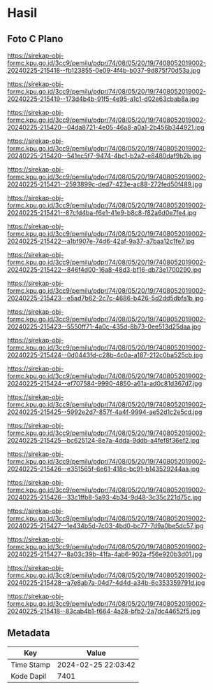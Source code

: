 # Hasil

## Foto C Plano

https://sirekap-obj-formc.kpu.go.id/3cc9/pemilu/pdpr/74/08/05/20/19/7408052019002-20240225-215418--fb123855-0e09-4f4b-b037-9d875f70d53a.jpg

https://sirekap-obj-formc.kpu.go.id/3cc9/pemilu/pdpr/74/08/05/20/19/7408052019002-20240225-215419--173d4b4b-91f5-4e95-a1c1-d02e63cbab8a.jpg

https://sirekap-obj-formc.kpu.go.id/3cc9/pemilu/pdpr/74/08/05/20/19/7408052019002-20240225-215420--04da8721-4e05-46a8-a0a1-2b456b344921.jpg

https://sirekap-obj-formc.kpu.go.id/3cc9/pemilu/pdpr/74/08/05/20/19/7408052019002-20240225-215420--541ec5f7-9474-4bc1-b2a2-e8480daf9b2b.jpg

https://sirekap-obj-formc.kpu.go.id/3cc9/pemilu/pdpr/74/08/05/20/19/7408052019002-20240225-215421--2593899c-ded7-423e-ac88-272fed50f489.jpg

https://sirekap-obj-formc.kpu.go.id/3cc9/pemilu/pdpr/74/08/05/20/19/7408052019002-20240225-215421--87cfd4ba-f6e1-41e9-b8c8-f82a6d0e7fe4.jpg

https://sirekap-obj-formc.kpu.go.id/3cc9/pemilu/pdpr/74/08/05/20/19/7408052019002-20240225-215422--a1bf907e-74d6-42af-9a37-a7baa12c1fe7.jpg

https://sirekap-obj-formc.kpu.go.id/3cc9/pemilu/pdpr/74/08/05/20/19/7408052019002-20240225-215422--846f4d00-16a8-48d3-bf16-db73e1700290.jpg

https://sirekap-obj-formc.kpu.go.id/3cc9/pemilu/pdpr/74/08/05/20/19/7408052019002-20240225-215423--e5ad7b62-2c7c-4686-b426-5d2dd5dbfa1b.jpg

https://sirekap-obj-formc.kpu.go.id/3cc9/pemilu/pdpr/74/08/05/20/19/7408052019002-20240225-215423--5550ff71-4a0c-435d-8b73-0ee513d25daa.jpg

https://sirekap-obj-formc.kpu.go.id/3cc9/pemilu/pdpr/74/08/05/20/19/7408052019002-20240225-215424--0d0443fd-c28b-4c0a-a187-212c0ba525cb.jpg

https://sirekap-obj-formc.kpu.go.id/3cc9/pemilu/pdpr/74/08/05/20/19/7408052019002-20240225-215424--ef707584-9990-4850-a61a-ad0c81d367d7.jpg

https://sirekap-obj-formc.kpu.go.id/3cc9/pemilu/pdpr/74/08/05/20/19/7408052019002-20240225-215425--5992e2d7-857f-4a4f-9994-ae52d1c2e5cd.jpg

https://sirekap-obj-formc.kpu.go.id/3cc9/pemilu/pdpr/74/08/05/20/19/7408052019002-20240225-215425--bc625124-8e7a-4dda-9ddb-a4fef8f36ef2.jpg

https://sirekap-obj-formc.kpu.go.id/3cc9/pemilu/pdpr/74/08/05/20/19/7408052019002-20240225-215426--e351565f-6e61-418c-bc91-b143529244aa.jpg

https://sirekap-obj-formc.kpu.go.id/3cc9/pemilu/pdpr/74/08/05/20/19/7408052019002-20240225-215426--33c1ffb8-5a93-4b34-9d48-3c35c221d75c.jpg

https://sirekap-obj-formc.kpu.go.id/3cc9/pemilu/pdpr/74/08/05/20/19/7408052019002-20240225-215427--1e434b5d-7c03-4bd0-bc77-7d9a0be5dc57.jpg

https://sirekap-obj-formc.kpu.go.id/3cc9/pemilu/pdpr/74/08/05/20/19/7408052019002-20240225-215427--8a03c39b-41fa-4ab6-902a-f56e920b3d01.jpg

https://sirekap-obj-formc.kpu.go.id/3cc9/pemilu/pdpr/74/08/05/20/19/7408052019002-20240225-215428--a7e8ab7a-04d7-4d4d-a34b-6c353359791d.jpg

https://sirekap-obj-formc.kpu.go.id/3cc9/pemilu/pdpr/74/08/05/20/19/7408052019002-20240225-215418--83cab4b1-f664-4a28-bfb2-2a7dc44652f5.jpg


## Metadata

| Key        | Value               |
| ---------- | ------------------- |
| Time Stamp | 2024-02-25 22:03:42 |
| Kode Dapil | 7401                |



